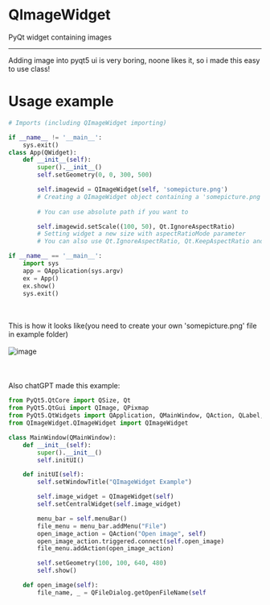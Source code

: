 # QImageWidget
 PyQt widget containing images
 ____
Adding image into pyqt5 ui is very boring, noone likes it, so i made this easy to use class!




# Usage example 

```py
# Imports (including QImageWidget importing)

if __name__ != '__main__':
    sys.exit()
class App(QWidget):
    def __init__(self):
        super().__init__()
        self.setGeometry(0, 0, 300, 500)

        self.imagewid = QImageWidget(self, 'somepicture.png') 
        # Creating a QImageWidget object containing a 'somepicture.png' picture
        
        # You can use absolute path if you want to

        self.imagewid.setScale((100, 50), Qt.IgnoreAspectRatio) 
        # Setting widget a new size with aspectRatioMode parameter
        # You can also use Qt.IgnoreAspectRatio, Qt.KeepAspectRatio and Qt.KeepAspectRatioByExpanding

if __name__ == '__main__':
    import sys
    app = QApplication(sys.argv)
    ex = App()
    ex.show()
    sys.exit()
```
\
\
This is how it looks like(you need to create your own 'somepicture.png' file in example folder) \
\
![image](https://user-images.githubusercontent.com/74973491/184006901-22b00414-9549-4ac1-83f4-5fec2d79786b.png)
\
\
\
\
Also chatGPT made this example:
```py
from PyQt5.QtCore import QSize, Qt
from PyQt5.QtGui import QImage, QPixmap
from PyQt5.QtWidgets import QApplication, QMainWindow, QAction, QLabel, QVBoxLayout, QWidget
from QImageWidget.QImageWidget import QImageWidget

class MainWindow(QMainWindow):
    def __init__(self):
        super().__init__()
        self.initUI()

    def initUI(self):
        self.setWindowTitle("QImageWidget Example")

        self.image_widget = QImageWidget(self)
        self.setCentralWidget(self.image_widget)

        menu_bar = self.menuBar()
        file_menu = menu_bar.addMenu("File")
        open_image_action = QAction("Open image", self)
        open_image_action.triggered.connect(self.open_image)
        file_menu.addAction(open_image_action)

        self.setGeometry(100, 100, 640, 480)
        self.show()

    def open_image(self):
        file_name, _ = QFileDialog.getOpenFileName(self
```
